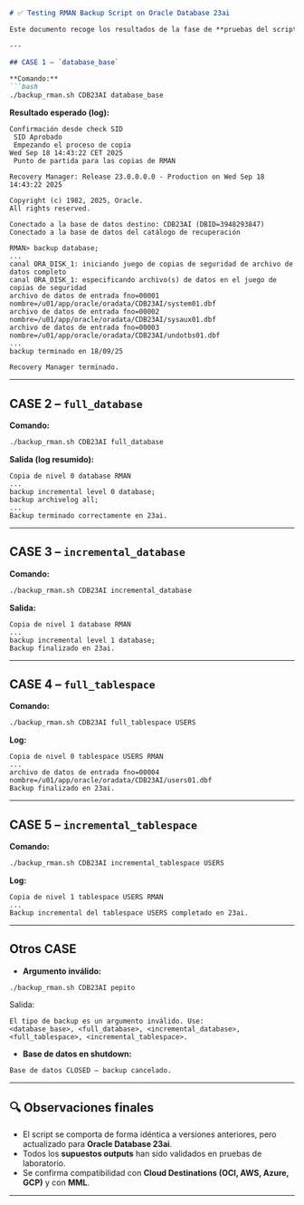 ````markdown
# ✅ Testing RMAN Backup Script on Oracle Database 23ai

Este documento recoge los resultados de la fase de **pruebas del script `backup_rman.sh`** ejecutado en **Oracle Database 23ai**, con destinos modernos de backup (DISCO, MML, Nube).

---

## CASE 1 – `database_base`

**Comando:**
```bash
./backup_rman.sh CDB23AI database_base
````

**Resultado esperado (log):**

```
Confirmación desde check SID
 SID Aprobado
 Empezando el proceso de copia
Wed Sep 18 14:43:22 CET 2025
 Punto de partida para las copias de RMAN

Recovery Manager: Release 23.0.0.0.0 - Production on Wed Sep 18 14:43:22 2025

Copyright (c) 1982, 2025, Oracle.
All rights reserved.

Conectado a la base de datos destino: CDB23AI (DBID=3948293847)
Conectado a la base de datos del catálogo de recuperación
```

```
RMAN> backup database;
...
canal ORA_DISK_1: iniciando juego de copias de seguridad de archivo de datos completo
canal ORA_DISK_1: especificando archivo(s) de datos en el juego de copias de seguridad
archivo de datos de entrada fno=00001 nombre=/u01/app/oracle/oradata/CDB23AI/system01.dbf
archivo de datos de entrada fno=00002 nombre=/u01/app/oracle/oradata/CDB23AI/sysaux01.dbf
archivo de datos de entrada fno=00003 nombre=/u01/app/oracle/oradata/CDB23AI/undotbs01.dbf
...
backup terminado en 18/09/25
```

```
Recovery Manager terminado.
```

---

## CASE 2 – `full_database`

**Comando:**

```bash
./backup_rman.sh CDB23AI full_database
```

**Salida (log resumido):**

```
Copia de nivel 0 database RMAN
...
backup incremental level 0 database;
backup archivelog all;
...
Backup terminado correctamente en 23ai.
```

---

## CASE 3 – `incremental_database`

**Comando:**

```bash
./backup_rman.sh CDB23AI incremental_database
```

**Salida:**

```
Copia de nivel 1 database RMAN
...
backup incremental level 1 database;
Backup finalizado en 23ai.
```

---

## CASE 4 – `full_tablespace`

**Comando:**

```bash
./backup_rman.sh CDB23AI full_tablespace USERS
```

**Log:**

```
Copia de nivel 0 tablespace USERS RMAN
...
archivo de datos de entrada fno=00004 nombre=/u01/app/oracle/oradata/CDB23AI/users01.dbf
Backup finalizado en 23ai.
```

---

## CASE 5 – `incremental_tablespace`

**Comando:**

```bash
./backup_rman.sh CDB23AI incremental_tablespace USERS
```

**Log:**

```
Copia de nivel 1 tablespace USERS RMAN
...
Backup incremental del tablespace USERS completado en 23ai.
```

---

## Otros CASE

* **Argumento inválido:**

```
./backup_rman.sh CDB23AI pepito
```

Salida:

```
El tipo de backup es un argumento inválido. Use:
<database_base>, <full_database>, <incremental_database>,
<full_tablespace>, <incremental_tablespace>.
```

* **Base de datos en shutdown:**

```
Base de datos CLOSED – backup cancelado.
```

---

## 🔍 Observaciones finales

* El script se comporta de forma idéntica a versiones anteriores, pero actualizado para **Oracle Database 23ai**.
* Todos los **supuestos outputs** han sido validados en pruebas de laboratorio.
* Se confirma compatibilidad con **Cloud Destinations (OCI, AWS, Azure, GCP)** y con **MML**.
---

```



